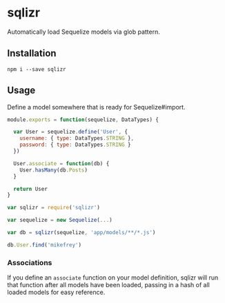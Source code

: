 # sqlizr
Automatically load Sequelize models via glob pattern.

## Installation

```
npm i --save sqlizr
```

## Usage

Define a model somewhere that is ready for Sequelize#import.

```js
module.exports = function(sequelize, DataTypes) {

  var User = sequelize.define('User', {
    username: { type: DataTypes.STRING },
    password: { type: DataTypes.STRING }
  })

  User.associate = function(db) {
    User.hasMany(db.Posts)
  }

  return User
}
```

```js
var sqlizr = require('sqlizr')

var sequelize = new Sequelize(...)

var db = sqlizr(sequelize, 'app/models/**/*.js')

db.User.find('mikefrey')
```

### Associations

If you define an `associate` function on your model definition, sqlizr will run that function
after all models have been loaded, passing in a hash of all loaded models for easy reference.
